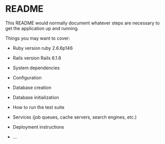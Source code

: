 # README

This README would normally document whatever steps are necessary to get the
application up and running.

Things you may want to cover:

* Ruby version
ruby 2.6.6p146

* Rails version
Rails 6.1.6

* System dependencies

* Configuration

* Database creation

* Database initialization

* How to run the test suite

* Services (job queues, cache servers, search engines, etc.)

* Deployment instructions

* ...
